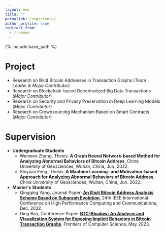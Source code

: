 ```yaml
---
layout: new
title: ""
permalink: /experience/
author_profile: true
redirect_from:
  - /resume
---
```


{% include base_path %}

# Project

* Research on Illicit Bitcoin Addresses in Transaction Graphs (*Team Leader & Major Contributor*)<br /> 
* Research on Blockchain-based Decentralized Big Data Transactions (*Major Contributor*)<br /> 
* Research on Security and Privacy Preservation in Deep Learning Models (*Major Contributor*)<br /> 
* Research on Crowdsourcing Mechanism Based on Smart Contracts (*Major Contributor*)

# Supervision

* **Undergraduate Students**
  * Wenwen Zheng, Thesis: **A Graph Neural Network-based Method for Analyzing Abnormal Behaviors of Bitcoin Address**, China University of Geosciences, Wuhan, China, Jun. 2022.
  * Shiyuan Feng, Thesis: **A Machine Learning- and Motivation-based Approach for Analyzing Abnormal Behaviors of Bitcoin Address**, China University of Geosciences, Wuhan, China, Jun. 2022.
* **Master's Students**
  * Qingqing Yang, Journal Paper: **[An Illicit Bitcoin Address Analysis Scheme Based on Subgraph Evolution](https://doi.org/10.1109/HPCC-DSS-SmartCity-DependSys57074.2022.00116)**, 24th IEEE International Conference on High Performance Computing and Communications, Dec. 2022.
  * Ding Bao, Conference Paper: **[BTC-Shadow: An Analysis and Visualization System for Exposing Implicit Behaviors in Bitcoin Transaction Graphs](https://doi.org/10.1007/s11704-023-2531-0)**, Frontiers of Computer Science, May 2023.

<!-- # Intership -->


  
